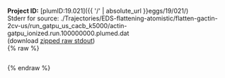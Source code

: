 **Project ID:** [plumID:19.021]({{ '/' | absolute_url }}eggs/19/021/)  
Stderr for source:  ./Trajectories/EDS-flattening-atomistic/flatten-gactin-2cv-us/run_gatpu_us_cacb_k5000/actin-gatpu_ionized.run.100000000.plumed.dat   
(download [zipped raw stdout](actin-gatpu_ionized.run.100000000.plumed.dat.plumed_master.stdout.txt.zip))  
{% raw %}
<pre>
</pre>
{% endraw %}
